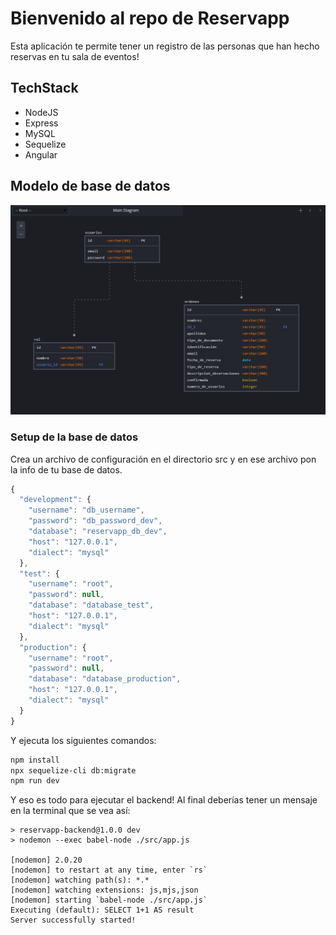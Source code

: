 # Bienvenido al repo de Reservapp

Esta aplicación te permite tener un registro de las personas que han hecho reservas en tu sala de eventos!

## TechStack

- NodeJS
- Express
- MySQL
- Sequelize
- Angular

## Modelo de base de datos

<img src="./readme-media/DB_MODEL.PNG" alt="Db Model" title="database">

### Setup de la base de datos

Crea un archivo de configuración en el directorio src y en ese archivo pon la info de tu base de datos.

```javascript
{
  "development": {
    "username": "db_username",
    "password": "db_password_dev",
    "database": "reservapp_db_dev",
    "host": "127.0.0.1",
    "dialect": "mysql"
  },
  "test": {
    "username": "root",
    "password": null,
    "database": "database_test",
    "host": "127.0.0.1",
    "dialect": "mysql"
  },
  "production": {
    "username": "root",
    "password": null,
    "database": "database_production",
    "host": "127.0.0.1",
    "dialect": "mysql"
  }
}
```

Y ejecuta los siguientes comandos:

```bash
npm install
npx sequelize-cli db:migrate
npm run dev
```

Y eso es todo para ejecutar el backend! Al final deberías tener un mensaje en la terminal que se vea así:

```
> reservapp-backend@1.0.0 dev
> nodemon --exec babel-node ./src/app.js

[nodemon] 2.0.20
[nodemon] to restart at any time, enter `rs`
[nodemon] watching path(s): *.*
[nodemon] watching extensions: js,mjs,json
[nodemon] starting `babel-node ./src/app.js`
Executing (default): SELECT 1+1 AS result
Server successfully started!
```
